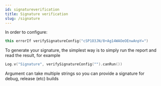 ```yaml
---
id: signatureverification
title: Signature verification
slug: /signature
---
```


In order to configure:


```kotlin
this errorIf verifySignatureConfig("cSP1O3JN/8+Ag14WAOeOEnwAnpY=")
```

To generate your signature, the simplest way is to simply run the report and read
the result, for example


```kotlin
Log.v("Signature", verifySignatureConfig("").canRun())
```

Argument can take multiple strings so you can provide a signature for
debug, release (etc) builds